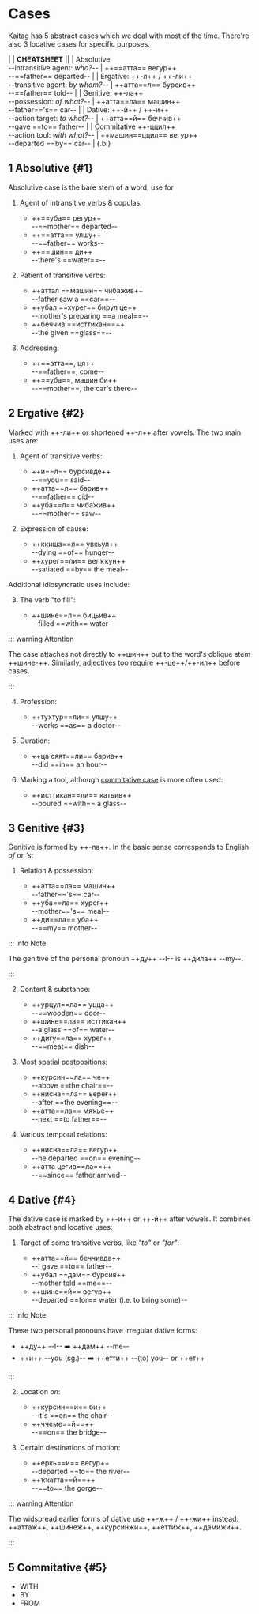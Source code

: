 # Cases

Kaitag has 5 abstract cases which we deal with most of the time. There're also 3 locative cases for specific purposes. <!-- #TODO link -->

|
| **CHEATSHEET** ||
| Absolutive <br> --intransitive agent: *who?*-- | ++==атта== вегур++ <br> --==father== departed-- |
| Ergative: ++-л++ / ++-ли++ <br> --transitive agent: *by whom?*-- | ++атта==л== бурсив++ <br> --==father== told-- |
| Genitive: ++-ла++ <br> --possession: *of what?*-- | ++атта==ла== машин++ <br> --father=='s== car-- |
| Dative: ++-й++ / ++-и++ <br> --action target: *to what?*-- | ++атта==й== беччив++ <br> --gave ==to== father-- |
| Commitative ++-ццил++ <br> --action tool: *with what?*--  | ++машин==ццил== вегур++ <br> --departed ==by== car-- |
{.bl}

## 1 Absolutive {#1}

Absolutive case is the bare stem of a word, use for

1. Agent of intransitive verbs & copulas:

   - ++==уба== регур++  
     --==mother== departed--
   - ++==атта== улшу++  
     --==father== works--
   - ++==шин== ди++  
     --there's ==water==--

2. Patient of transitive verbs:

   - ++аттал ==машин== чибажив++  
     --father saw a ==car==--
   - ++убал ==хурeг== бирул це++  
     --mother's preparing ==a meal==--
   - ++беччив ==исттикан==++  
     --the given ==glass==--

3. Addressing:

   - ++==атта==, ця++  
     --==father==, come--
   - ++==уба==, машин би++  
     --==mother==, the car's there--

## 2 Ergative {#2}

Marked with ++-ли++ or shortened ++-л++ after vowels. The two main uses are:

1. Agent of transitive verbs:

   - ++и==л== бурсивде++  
     --==you== said--
   - ++атта==л== барив++  
     --==father== did--
   - ++уба==л== чибажив++  
     --==mother== saw--

2. Expression of cause:

   - ++ккиша==л== увкьул++  
     --dying ==of== hunger--
   - ++хурег==ли== велҡҡун++  
     --satiated ==by== the meal--

Additional idiosyncratic uses include:

3. The verb "to fill":

   - ++шине==л== бицьив++  
     --filled ==with== water--

::: warning Attention

The case attaches not directly to ++шин++ but to the word's oblique stem ++шине-++. Similarly, adjectives too require ++-це++/++-ил++ before cases. <!-- #TODO link -->  <!-- #TODO link -->

:::

4. Profession:

   - ++тухтур==ли== улшу++  
     --works ==as== a doctor--

5. Duration:

   - ++ца сяят==ли== барив++  
     --did ==in== an hour--

6. Marking a tool, although [commitative case](#5) is more often used:

   - ++исттикан==ли== катьив++  
     --poured ==with== a glass--

## 3 Genitive {#3}

Genitive is formed by ++-ла++. In the basic sense corresponds to English *of* or *'s*:

1. Relation & possession:

   - ++атта==ла== машин++  
     --father=='s== car--
   - ++уба==ла== хурег++  
     --mother=='s== meal--
   - ++ди==ла== уба++  
     --==my== mother--

::: info Note

The genitive of the personal pronoun ++ду++ --I-- is ++дила++ --my--.

:::

2. Content & substance:

   - ++урцул==ла== уцца++  
     --==wooden== door--
   - ++шине==ла== исттикан++  
     --a glass ==of== water--
   - ++дигу==ла== хурег++  
     --==meat== dish--

3. Most spatial postpositions:  <!-- #TODO link -->

   - ++курсин==ла== че++  
     --above ==the chair==--
   - ++нисна==ла== ьереғ++  
     --after ==the evening==--
   - ++атта==ла== мяҡье++  
     --next ==to father==--

4. Various temporal relations: <!-- #TODO link -->

   - ++нисна==ла== вегур++  
     --he departed ==on== evening--
   - ++атта цеғив==ла==++  
     --==since== father arrived--

## 4 Dative {#4}

The dative case is marked by ++-и++ or ++-й++ after vowels. It combines both abstract and locative uses:

1. Target of some transitive verbs, like *"to"* or *"for"*:

   - ++атта==й== беччивда++  
     --I gave ==to== father--
   - ++убал ==дам== бурсив++  
     --mother told ==me==--
   - ++шине==й== вегур++  
     --departed ==for== water (i.e. to bring some)--

::: info Note

These two personal pronouns have irregular dative forms:

- ++ду++ --I-- ➡️ ++дам++ --me--
- ++и++ --you (sg.)-- ➡️ ++етти++ --(to) you-- or ++ет++

:::

2. Location *on*:

   - ++курсин==и== би++  
     --it's ==on== the chair--
   - ++ччеме==й==++  
     --==on== the bridge--

3. Certain destinations of motion:

   - ++еркь==и== вегур++  
     --departed ==to== the river--
   - ++ҡҡатта==й==++  
     --==to== the gorge--

::: warning Attention

The widspread earlier forms of dative use ++-ж++ / ++-жи++ instead: ++аттаж++, ++шинеж++, ++курсинжи++, ++еттиж++, ++дамижи++.

:::

## 5 Commitative {#5}

- WITH
- BY
- FROM
